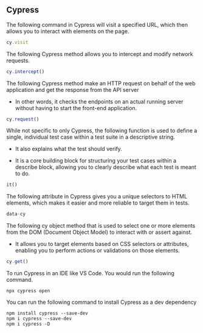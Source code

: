## Cypress

The following command in Cypress will visit a specified URL, which then allows you to interact with elements on the page.

```typescript
cy.visit
```

The following Cypress method allows you to intercept and modify network requests.

```typescript
cy.intercept()
```

The following Cypress method make an HTTP request on behalf of the web application and get the response from the API server

- In other words, it checks the endpoints on an actual running server without having to start the front-end application.

```typescript
cy.request()
```

While not specific to only Cypress, the following function is used to define a single, individual test case within a test suite in a descriptive string.

- It also explains what the test should verify.

- It is a core building block for structuring your test cases within a describe block, allowing you to clearly describe what each test is meant to do.

```typescript
it()
```

The following attribute in Cypress gives you a unique selectors to HTML elements, which makes it easier and more reliable to target them in tests.

```typescript
data-cy
```

The following cy object method that is used to select one or more elements from the DOM (Document Object Model) to interact with or assert against.

- It allows you to target elements based on CSS selectors or attributes, enabling you to perform actions or validations on those elements.

```typescript
cy.get()
```

To run Cypress in an IDE like VS Code. You would run the following command.

```shell
npx cypress open
```

You can run the following command to install Cypress as a dev dependency

```shell
npm install cypress --save-dev
npm i cypress --save-dev
npm i cypress -D
```

